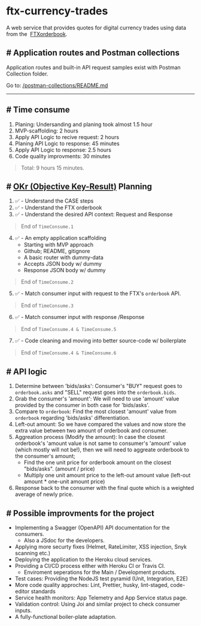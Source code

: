# ftx-currency-trades
A web service that provides quotes for digital currency trades using data from the​ ​ [FTX​ orderbook](https://docs.ftx.com/#get-orderbook).

## # Application routes and Postman collections
Application routes and built-in API request samples exist with Postman Collection folder.

Go to: [/postman-collections/README.md](postman-collections/)

---

## # Time consume
1. Planing: Undersanding and planing took almost 1.5 hour
2. MVP-scaffolding: 2 hours
3. Apply API Logic to recive request: 2 hours
4. Planing API Logic to response: 45 minutes
5. Apply API Logic to response: 2.5 hours
6. Code quality improvments: 30 minutes
> Total: 9 hours 15 minutes.

## # [OKr (Objective Key-Result)](https://www.whatmatters.com/faqs/okr-meaning-definition-example/) Planning
1. ✅ - Understand the CASE steps 
2. ✅ - Understand the FTX orderbook
3. ✅ - Understand the desired API context: Request and Response
> End of `TimeConsume.1`
4. ✅ - An empty application scaffolding
    - Starting with MVP approach
    - Github; README, gitignore
    - A basic router with dummy-data
    - Accepts JSON body w/ dummy
    - Response JSON body w/ dummy
> End of `TimeConsume.2`
5. ✅ - Match consumer input with request to the FTX's `orderbook` API.
> End of `TimeConsume.3`
6. ✅ - Match consumer input with response /Response
> End of `TimeConsume.4 & TimeConsume.5`
7. ✅ - Code cleaning and moving into better source-code w/ boilerplate
> End of `TimeConsume.4 & TimeConsume.6`

## # API logic
1. Determine between 'bids/asks': Consumer's "BUY" request goes to `orderbook.asks` and "SELL" request goes into the `orderbook.bids`.
2. Grab the consumer's 'amount': We will need to use 'amount' value provided by the consumer in both case for 'bids/asks'.
3. Compare to `orderbook`: Find the most closest 'amount' value from `orderbook` regarding 'bids/asks' differentiation. 
4. Left-out amount: So we have compared the values and now store the extra value between two amount of orderbook and consumer.  
5. Aggreation process (Modify the amount): In case the closest orderbook's 'amount value is not same to consumer's 'amount' value (which mostly will not be!), then we will need to aggreate orderbook to the consumer's amount;
    - Find the one unit price for orderbook amount on the closest "bids/asks". (amount / price) 
    - Multiply one unit amount price to the left-out amount value (left-out amount * one-unit amount price)
6. Response back to the consumer with the final quote which is a weighted average of newly price.

## # Possible improvments for the project
- Implementing a Swagger (OpenAPI) API documentation for the consumers.
    - Also a JSdoc for the developers.
- Applying more securty fixes (Helmet, RateLimiter, XSS injection, Snyk scanning etc.)
- Deploying the application to the Heroku cloud services.
- Providing a CI/CD process either with Heroku CI or Travis CI.
    - Enviroment seperations for the Main / Development products.
- Test cases: Providing the NodeJS test pyramid (Unit, Integration, E2E)
- More code quality approches: Lint, Prettier, husky, lint-staged, code-editor standards 
- Service health monitors: App Telemetry and App Service status page.
- Validation control: Using Joi and similar project to check consumer inputs. 
- A fully-functional boiler-plate adaptation.
